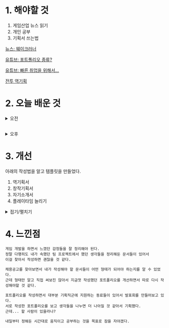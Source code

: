 
# 1. 해야할 것

1. 게임산업 뉴스 읽기 
2. 개인 공부  
3. 기획서 쓰는법

[뉴스: 웨이크러너](https://www.gamemeca.com/view.php?gid=1745085)

[유튜브: 포트폴리오 종류?](https://www.youtube.com/watch?v=GwQ3X9kpAz4&t=107s)

[유튜브: 빠른 취업을 위해서...](https://www.youtube.com/watch?v=oW7YEXjpFAg)

[전투 역기획](https://gamedesignernawe.tistory.com/218)

# 2. 오늘 배운 것

<details>
<summary>오전</summary>

## 순서도

![image](https://github.com/JM94Ent/TIL-WIL/assets/143363550/d1bd6903-b4cf-4973-91fe-6f632a2c30ac)

역기획 문서를 쓰기전에 필요한 작성문법등을 참고했다.

</details>

##

<details>
<summary>오후</summary>

## 기획서의 종류

### 1. 역기획서

- 이미 출시된 게임의 시스템이나 콘텐츠를 그대로 기획해보는 것.
- 역기획서를 쓰면서 개선사항과 생각 등을 적는다.
- 게임을 만든 회사의 게임을 역기획할 것

### 2. 창작게임기획서

- 주제에 맞는 기획서를 쓸 것.(로스트아크 역기획을 했다면 로스트아크에 지원하라)
- 가상의 게임을 기획할 것인가? 특정 게임에 구현되지 않은 컨텐츠를 기획할 것인가?

### 3. 제안서

- A~Z까지 싸그리 분석해서 제안하는 것.
- 한 가지만 저격해서 제안하는 것.(1페이지 제안서 같은)

### 4. 분석문서

- 하나의 게임을 통째로 분석하는 것.
- 벤치마킹할 컨텐츠의 여러 사례를 분석하는 것.
- 데이터 분석을 하는 것을 추천.

### 5. 발표형 자기소개

- 만들었던 게임 영상 소개
- 주요 작업 스크린샷
- PPT로 시각화

![image](https://github.com/JM94Ent/TIL-WIL/assets/143363550/4ef4c6cc-e0b4-4951-80b6-6b852f5ae928)

</details>




# 3. 개선

아래의 작성법을 알고 템플릿을 만들었다.

1. 역기획서
2. 창작기획서
3. 자기소개서
4. 플레이타임 늘리기


<details>
<summary>접기/펼치기</summary>

기획서 쓰는 방법을 대강이나마 파악했다.
기획서를 쓰는 시간과 공부하는 시간 및 게임하는 시간을 정했다.

이제는 직접 만들면서 실행하는 것 뿐!
</details>



# 4. 느낀점
```
게임 개발을 하면서 느꼈던 감정들을 잘 정리해야 된다.
정말 다행히도 내가 속했던 팀 프로젝트에서 했던 생각들을 정리해둔 문서들이 있어서
이걸 찾아서 작성하면 괜찮을 것 같다.

채용공고를 찾아보면서 내가 작성해야 할 문서들이 어떤 형태가 되어야 하는지를 알 수 있었다.
근데 형태만 알고 직접 써보진 않아서 지금껏 작성했던 포트폴리오를 개선하면서 따로 다시 작성해야할 것 같다.

포트폴리오를 작성하면서 대부분 기획직군에 지원하는 동료들이 있어서 발표회를 만들어보고 있다.
서로 작성한 포트폴리오를 보고 생각들을 나누면 더 나아질 것 같아서 기획했다.
근데... 할 사람이 있을라나?

내일부터 정해둔 시간대로 움직이고 공부하는 것을 목표로 잠을 자야겠다.
```


